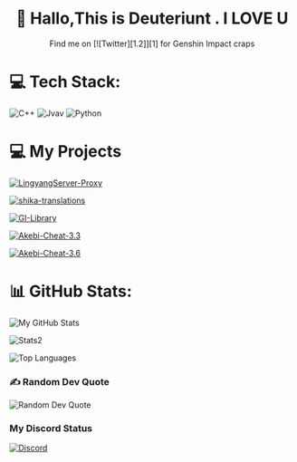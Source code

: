 ### <h1 align="center">👋 Hallo,This is Deuteriunt . I LOVE U</h1>
<p align="center">Find me on [![Twitter][1.2]][1] for Genshin Impact craps</p>

[1.2]: http://i.imgur.com/wWzX9uB.png (twitter icon without padding)
[2.2]: https://raw.githubusercontent.com/MartinHeinz/MartinHeinz/master/linkedin-3-16.png (LinkedIn icon without padding)
[1]: https://twitter.com/serendipitk (twitter account links)

<!-- Links to your social media accounts -->

# 💻 Tech Stack:
![C++](https://img.shields.io/badge/c++-%2300599C.svg?style=for-the-badge&logo=c%2B%2B&logoColor=white) 
![Jvav](https://img.shields.io/badge/Jvav-%232C2D72.svg?style=for-the-badge&logo=lua&logoColor=white) 
![Python](https://img.shields.io/badge/python-%232C2D72.svg?style=for-the-badge&logo=lua&logoColor=white)

# 💻 My Projects
[![LingyangServer-Proxy](https://github-readme-stats.vercel.app/api/pin/?username=Deuteriunt&repo=LingyangServer-Proxy)](https://github.com/Deuteriunt/LingyangServer-Proxy)

[![shika-translations](https://github-readme-stats.vercel.app/api/pin/?username=Deuteriunt&repo=shika-translations)](https://github.com/Deuteriunt/shika-translations)

[![GI-Library](https://github-readme-stats.vercel.app/api/pin/?username=Deuteriunt&repo=GI-Library)](https://github.com/Deuteriunt/GI-Library)

[![Akebi-Cheat-3.3](https://github-readme-stats.vercel.app/api/pin/?username=Deuteriunt&repo=Akebi-Cheat-3.3)](https://github.com/Deuteriunt/Akebi-Cheat-3.3)

[![Akebi-Cheat-3.6](https://github-readme-stats.vercel.app/api/pin/?username=Deuteriunt&repo=Akebi-Cheat-3.6)](https://github.com/Deuteriunt/Akebi-Cheat-3.6)

# 📊 GitHub Stats:
<p> <img alt="My GitHub Stats" src="https://github-readme-stats.vercel.app/api?username=Deuteriunt&count_private=true&show_icons=true&show_icons=true&theme=dracula" title="My GitHub Stats"></p>

<p> <img alt="Stats2" src="https://github-readme-streak-stats-one-alpha.vercel.app/?user=Deuteriunt&theme=dracula" /> </p>

<p><img src="https://github-readme-stats.vercel.app/api/top-langs/?username=Deuteriunt&layout=compact&theme=tokyonight" alt="Top Languages" title="Top Languages"></p>

### ✍️ Random Dev Quote
<p><img src="https://quotes-github-readme.vercel.app/api?type=horizontal&theme=radical" alt="Random Dev Quote" title="Random Dev Quote"></p>

### My Discord Status
<a href="https://discord.com/users/1004328466776338452"><img src="https://lanyard.cnrad.dev/api/1004328466776338452?idleMessage=Possibly%20writing%20code..." alt="Discord" /></a>

<!-- Proudly created with GPRM ( https://gprm.itsvg.in ) -->
